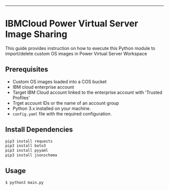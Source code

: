 ---

# IBMCloud Power Virtual Server Image Sharing

This guide provides instruction on how to execute this Python module to import/delete custom OS images in Power Virtual Server Workspace

## Prerequisites

- Custom OS images loaded into a COS bucket
- IBM cloud enterprise account
- Target IBM Cloud account linked to the enterprise account with 'Trusted Profiles'
- Trget account IDs or the name of an account group
- Python 3.x installed on your machine.
- `config.yaml` file with the required configuration.

## Install Dependencies

```bash
pip3 install requests
pip3 install boto3
pip3 install pyyaml
pip3 install jsonschema
```

## Usage

```bash
$ python3 main.py
```
